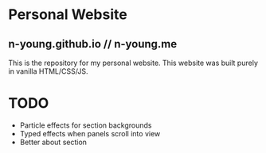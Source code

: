 # Personal Website

## n-young.github.io // n-young.me

This is the repository for my personal website. This website was built purely in vanilla HTML/CSS/JS.

# TODO

- Particle effects for section backgrounds
- Typed effects when panels scroll into view
- Better about section
